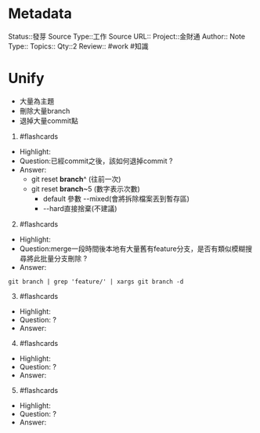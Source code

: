 # Metadata
Status::發芽
Source Type::工作
Source URL::
Project::金財通
Author::
Note Type::
Topics::
Qty::2
Review::
#work #知識 
# Unify
- 大量為主題
- 刪除大量branch
- 退掉大量commit點




1. #flashcards 
- Highlight:
- Question:已經commit之後，該如何退掉commit
?
- Answer:
  - git reset **branch**^ (往前一次)
  - git reset **branch**~5 (數字表示次數)
    - default 參數 --mixed(會將拆除檔案丟到暫存區)
    - --hard直接捨棄(不建議)

2. #flashcards 
- Highlight:
- Question:merge一段時間後本地有大量舊有feature分支，是否有類似模糊搜尋將此批量分支刪除
?
- Answer:
```
git branch | grep 'feature/' | xargs git branch -d
```

3. #flashcards 
- Highlight:
- Question:
?
- Answer:

4. #flashcards 
- Highlight:
- Question:
?
- Answer:

5. #flashcards 
- Highlight:
- Question:
?
- Answer: